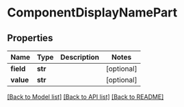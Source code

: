 # ComponentDisplayNamePart

## Properties

| Name      | Type    | Description | Notes      |
| --------- | ------- | ----------- | ---------- |
| **field** | **str** |             | [optional] |
| **value** | **str** |             | [optional] |

[[Back to Model list]](../README.md#documentation-for-models) [[Back to API list]](../README.md#documentation-for-api-endpoints) [[Back to README]](../README.md)
